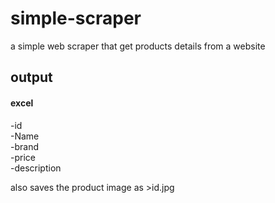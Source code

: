 # simple-scraper  
a simple web scraper that get products details from a website  
## output  
#### excel  
-id  
-Name  
-brand  
-price  
-description  

also saves the product image as >id.jpg

